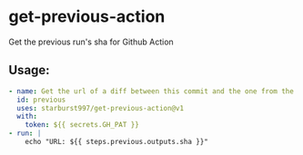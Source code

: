 # get-previous-action
Get the previous run's sha for Github Action

## Usage:

```yml
- name: Get the url of a diff between this commit and the one from the previous run
  id: previous
  uses: starburst997/get-previous-action@v1
  with:
    token: ${{ secrets.GH_PAT }}
- run: |
    echo "URL: ${{ steps.previous.outputs.sha }}"
```